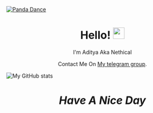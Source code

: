 [![Panda Dance](https://raw.githubusercontent.com/AdityaGupta345/AdityaGupta345/master/tumblr_msbb4wTSvK1rm1u90o1_400.gif)](https://jhey.dev)

<h1 align='center'>  Hello! <img src="https://raw.githubusercontent.com/MartinHeinz/MartinHeinz/master/wave.gif" width="30px"> </h1>
<p align='center'>
I'm Aditya Aka Nethical
</p>
<p align='center'>Contact Me On <a href="https://t.me/sktol">My telegram group</a>.</p>

![My GitHub stats](https://github-readme-stats.vercel.app/api?username=AdityaGupta345&show_icons=true&theme=graywhite)

<h1 align='center'><i>Have A Nice Day</i></h1>
